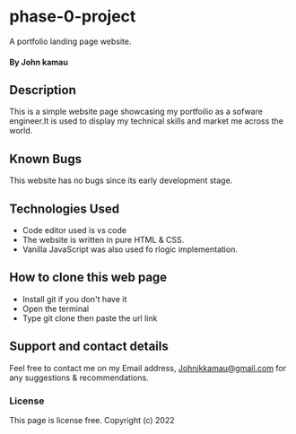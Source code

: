 # phase-0-project
A portfolio landing page website. 
#### By John kamau
## Description
This is a simple website page showcasing my portfoilio as a sofware engineer.It is used to display my technical skills and market me across the world.
## Known Bugs
This website has no bugs since its early development stage. 
## Technologies Used
* Code editor used is vs code 
* The website is written in pure HTML & CSS.
* Vanilla JavaScript was also used fo rlogic implementation.
## How to clone this web page
* Install git if you don't have it
* Open the terminal
* Type git clone then paste the url link 
## Support and contact details
Feel free to contact me on my Email address, Johnjkkamau@gmail.com for any suggestions & recommendations.
### License
This page is license free.
Copyright (c) 2022 
